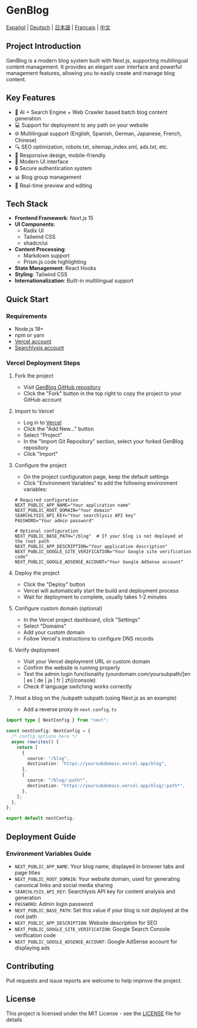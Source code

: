 # GenBlog

[Español](docs/README-es.md) | [Deutsch](docs/README-de.md) | [日本語](docs/README-ja.md) | [Français](docs/README-fr.md) | [中文](docs/README-zh.md)

## Project Introduction

GenBlog is a modern blog system built with Next.js, supporting multilingual content management. It provides an elegant user interface and powerful management features, allowing you to easily create and manage blog content.

## Key Features

- 📝 AI + Search Engine + Web Crawler based batch blog content generation
- 💻 Support for deployment to any path on your website
- 🌐 Multilingual support (English, Spanish, German, Japanese, French, Chinese)
- 🔍 SEO optimization, robots.txt, sitemap_index.xml, ads.txt, etc.
- 📱 Responsive design, mobile-friendly
- 🎨 Modern UI interface
- 🔒 Secure authentication system
- 📊 Blog group management
- 🔄 Real-time preview and editing

## Tech Stack

- **Frontend Framework**: Next.js 15
- **UI Components**:
  - Radix UI
  - Tailwind CSS
  - shadcn/ui
- **Content Processing**:
  - Markdown support
  - Prism.js code highlighting
- **State Management**: React Hooks
- **Styling**: Tailwind CSS
- **Internationalization**: Built-in multilingual support

## Quick Start

### Requirements

- Node.js 18+
- npm or yarn
- [Vercel account](https://vercel.com)
- [Searchlysis account](https://searchlysis.com)

### Vercel Deployment Steps

1. Fork the project

   - Visit [GenBlog GitHub repository](https://github.com/nohsueh/genblog)
   - Click the "Fork" button in the top right to copy the project to your GitHub account

2. Import to Vercel

   - Log in to [Vercel](https://vercel.com)
   - Click the "Add New..." button
   - Select "Project"
   - In the "Import Git Repository" section, select your forked GenBlog repository
   - Click "Import"

3. Configure the project

   - On the project configuration page, keep the default settings
   - Click "Environment Variables" to add the following environment variables:

   ```env
   # Required configuration
   NEXT_PUBLIC_APP_NAME="Your application name"
   NEXT_PUBLIC_ROOT_DOMAIN="Your domain"
   SEARCHLYSIS_API_KEY="Your searchlysis API key"
   PASSWORD="Your admin password"

   # Optional configuration
   NEXT_PUBLIC_BASE_PATH="/blog"  # If your blog is not deployed at the root path
   NEXT_PUBLIC_APP_DESCRIPTION="Your application description"
   NEXT_PUBLIC_GOOGLE_SITE_VERIFICATION="Your Google site verification code"
   NEXT_PUBLIC_GOOGLE_ADSENSE_ACCOUNT="Your Google AdSense account"
   ```

4. Deploy the project

   - Click the "Deploy" button
   - Vercel will automatically start the build and deployment process
   - Wait for deployment to complete, usually takes 1-2 minutes

5. Configure custom domain (optional)

   - In the Vercel project dashboard, click "Settings"
   - Select "Domains"
   - Add your custom domain
   - Follow Vercel's instructions to configure DNS records

6. Verify deployment

   - Visit your Vercel deployment URL or custom domain
   - Confirm the website is running properly
   - Test the admin login functionality (yourdomain.com/yoursubpath/[en | es | de | ja | fr | zh]/console)
   - Check if language switching works correctly

7. Host a blog on the /subpath subpath (using Next.js as an example)
   - Add a reverse proxy in `next.config.ts`

```ts next.config.ts
import type { NextConfig } from "next";

const nextConfig: NextConfig = {
  /* config options here */
  async rewrites() {
    return [
      {
        source: "/blog",
        destination: "https://yoursubdomain.vercel.app/blog",
      },
      {
        source: "/blog/:path*",
        destination: "https://yoursubdomain.vercel.app/blog/:path*",
      },
    ];
  },
};

export default nextConfig;
```

## Deployment Guide

### Environment Variables Guide

- `NEXT_PUBLIC_APP_NAME`: Your blog name, displayed in browser tabs and page titles
- `NEXT_PUBLIC_ROOT_DOMAIN`: Your website domain, used for generating canonical links and social media sharing
- `SEARCHLYSIS_API_KEY`: Searchlysis API key for content analysis and generation
- `PASSWORD`: Admin login password
- `NEXT_PUBLIC_BASE_PATH`: Set this value if your blog is not deployed at the root path
- `NEXT_PUBLIC_APP_DESCRIPTION`: Website description for SEO
- `NEXT_PUBLIC_GOOGLE_SITE_VERIFICATION`: Google Search Console verification code
- `NEXT_PUBLIC_GOOGLE_ADSENSE_ACCOUNT`: Google AdSense account for displaying ads

## Contributing

Pull requests and issue reports are welcome to help improve the project.

## License

This project is licensed under the MIT License - see the [LICENSE](../LICENSE) file for details
